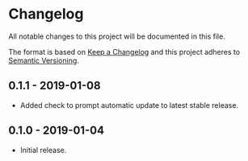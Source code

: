 # Changelog

All notable changes to this project will be documented in this file.

The format is based on [Keep a Changelog](http://keepachangelog.com/en/1.0.0/)
and this project adheres to [Semantic Versioning](https://semver.org/spec/v2.0.0.html).

## 0.1.1 - 2019-01-08

- Added check to prompt automatic update to latest stable release.

## 0.1.0 - 2019-01-04

- Initial release.

